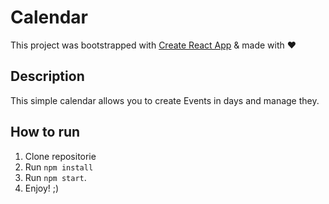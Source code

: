 # Calendar

This project was bootstrapped with [Create React App](https://github.com/facebook/create-react-app) & made with ♥

## Description

This simple calendar allows you to create Events in days and manage they.

## How to run

1. Clone repositorie
2. Run `npm install`
3. Run `npm start`.
4. Enjoy! ;)